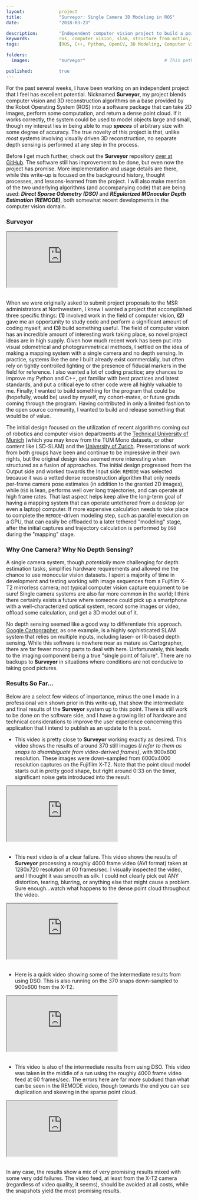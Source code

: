 ```yaml
---
layout:             project
title:              "Surveyor: Single Camera 3D Modeling in ROS"
date:               "2018-03-23"

description:        "Independent computer vision project to build a point cloud modeling system that works exclusively with 2D images."
keywords:           ros, computer vision, slam, structure from motion, cameras, c++, python, opencv
tags:               [ROS, C++, Python, OpenCV, 3D Modeling, Computer Vision, Structure from Motion]

folders:
  images:           "surveyor"                              # This path is project-dependent; don't forget to change it!

published:          true
---
```


For the past several weeks, I have been working on an independent project that I feel has excellent potential. Nicknamed **Surveyor**, my project blends computer vision and 3D reconstruction algorithms on a base provided by the Robot Operating System (ROS) into a software package that can take 2D images, perform some computation, and return a dense point cloud. If it works correctly, the system could be used to model objects large and small, though my interest lies in being able to map _**spaces**_ of arbitrary size with some degree of accuracy. The true novelty of this project is that, unlike *most* systems involving visually driven 3D reconstruction, no separate depth sensing is performed at any step in the process.

Before I get much further, check out the **Surveyor** repository [over at GitHub](https://github.com/spieswl/surveyor). The software still has improvement to be done, but even now the project has promise. More implementation and usage details are there, while this write-up is focused on the background history, thought processes, and lessons-learned from the project. I will also make mention of the two underlying algorithms (and accompanying code) that are being used: _**Direct Sparse Odometry (DSO)**_ and _**REgularized MOnocular Depth Estimation (REMODE)**_, both somewhat recent developments in the computer vision domain. 

### Surveyor

<div class="project-video">
    <iframe src="https://drive.google.com/file/d/1PNMfx6Irwad7ekdQdnSYdrvyljGEk8MV/preview" allowFullscreen></iframe>
</div>

<br>

When we were originally asked to submit project proposals to the MSR administrators at Northwestern, I knew I wanted a project that accomplished three specific things: **(1)** involved work in the field of computer vision, **(2)** gave me an opportunity to study code and perform a significant amount of coding myself, and **(3)** build something useful. The field of computer vision has an incredible amount of interesting work taking place, so novel project ideas are in high supply. Given how much recent work has been put into visual odometrical and photogrammetrical methods, I settled on the idea of making a mapping system with a single camera and no depth sensing. In practice, systems like the one I built already exist commercially, but often rely on tightly controlled lighting or the presence of fiducial markers in the field for reference. I also wanted a lot of coding practice; any chances to improve my Python and C++, get familiar with best practices and latest standards, and put a critical eye to other code were all highly valuable to me. Finally, I wanted to build something for the program that could be (hopefully, would be) used by myself, my cohort-mates, or future grads coming through the program. Having contributed in only a limited fashion to the open source community, I wanted to build and release something that would be of value.

The initial design focused on the utilization of recent algorithms coming out of robotics and computer vision departments at the [Technical University of Munich](https://vision.in.tum.de/) (which you may know from the TUM Mono datasets, or other content like LSD-SLAM) and the [University of Zurich](http://rpg.ifi.uzh.ch/). Presentations of work from both groups have been and continue to be impressive in their own rights, but the original design idea seemed more interesting when structured as a fusion of approaches. The initial design progressed from the Output side and worked towards the Input side: `REMODE` was selected because it was a vetted dense reconstruction algorithm that only needs per-frame camera pose estimates (in addition to the granted 2D images), while `DSO` is lean, performs well over long trajectories, and can operate at high frame rates. That last aspect helps keep alive the long-term goal of having a mapping system that can operate untethered from a desktop (or even a laptop) computer. If more expensive calculation needs to take place to complete the `REMODE`-driven modeling step, such as parallel execution on a GPU, that can easily be offloaded to a later tethered "modeling" stage, after the initial captures and trajectory calculation is performed by `DSO` during the "mapping" stage.

### Why One Camera? Why No Depth Sensing?

A single camera system, though *potentially* more challenging for depth estimation tasks, simplifies hardware requirements and allowed me the chance to use monocular vision datasets. I spent a majority of time in development and testing working with image sequences from a Fujifilm X-T2 mirrorless camera; not typical computer vision capture equipment to be sure! Single camera systems are also far more common in the world; I think there certainly exists a future where someone could pick up a smartphone with a well-characterized optical system, record some images or video, offload some calculation, and get a 3D model out of it. 

No depth sensing seemed like a good way to differentiate this approach. [Google Cartographer](https://google-cartographer.readthedocs.io/en/latest/), as one example, is a highly sophisticated SLAM system that relies on multiple inputs, including laser- or IR-based depth sensing. While this software is nowhere near as mature as Cartographer, there are far fewer moving parts to deal with here. Unfortunately, this leads to the imaging component being a true "single point of failure". There are no backups to **Surveyor** in situations where conditions are not conducive to taking good pictures.

### Results So Far...

Below are a select few videos of importance, minus the one I made in a professional vein shown prior in this write-up, that show the intermediate and final results of the **Surveyor** system up to this point. There is still work to be done on the software side, and I have a growing list of hardware and technical considerations to improve the user experience concerning this application that I intend to publish as an update to this post.

- This video is pretty close to **Surveyor** working exactly as desired. This video shows the results of around 370 still images _(I refer to them as snaps to disambiguate from video-derived frames)_, with 900x600 resolution. These images were down-sampled from 6000x4000 resolution captures on the Fujifilm X-T2. Note that the point cloud model starts out in pretty good shape, but right around 0:33 on the timer, significant noise gets introduced into the result. 

<div class="project-video">
    <iframe src="https://drive.google.com/file/d/1i3VFRosg8Wgpp74V4YPQ8L_vGL_gnX_z/preview" allowFullScreen></iframe>
</div>

<br>

- This next video is of a clear failure. This video shows the results of **Surveyor** processing a roughly 4000 frame video (AVI format) taken at 1280x720 resolution at 60 frames/sec. I visually inspected the video, and I thought it was smooth as silk. I could not clearly pick out ANY distortion, tearing, blurring, or anything else that might cause a problem. Sure enough...watch what happens to the dense point cloud throughout the video.

<div class="project-video">
    <iframe src="https://drive.google.com/file/d/1vPdYIB3mlwVFP6zwow8iLrNSvJpmTIaW/preview" allowFullScreen></iframe>
</div>

<br>

- Here is a quick video showing some of the intermediate results from using DSO. This is also running on the 370 snaps down-sampled to 900x600 from the X-T2.

<div class="project-video">
    <iframe src="https://drive.google.com/file/d/1UcqqPfop-trrudnOrNwVeff2xeKAHdZ_/preview" allowFullScreen></iframe>
</div>

<br>

- This video is also of the intermediate results from using DSO. This video was taken in the middle of a run using the roughly 4000 frame video feed at 60 frames/sec. The errors here are far more subdued than what can be seen in the REMODE video, though towards the end you can see duplication and skewing in the sparse point cloud.

<div class="project-video">
    <iframe src="https://drive.google.com/file/d/1U-MNpBcBBD8gcgmZU77JqgXbr0TwR1yn/preview" allowFullScreen></iframe>
</div>

<br>

In any case, the results show a mix of very promising results mixed with some very odd failures. The video feed, at least from the X-T2 camera (regardless of video quality, it seems), should be avoided at all costs, while the snapshots yield the most promising results.

<!--
<TODO : ## Lessons Learned?>
<TODO : ## Future Work>
-->